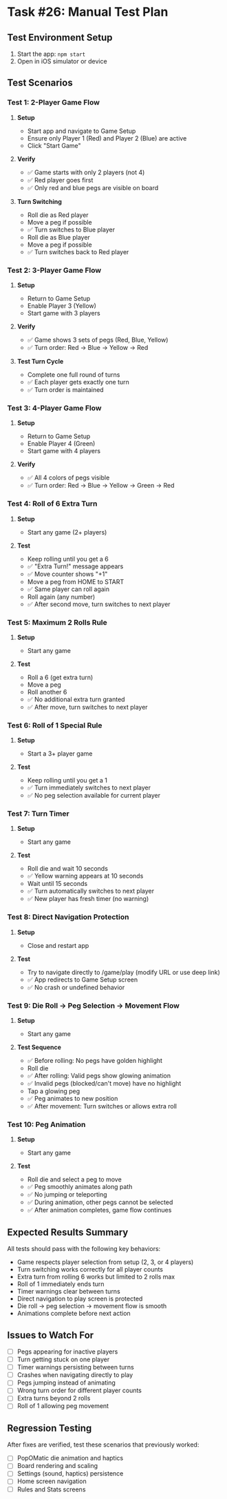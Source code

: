 # Task #26: Manual Test Plan

## Test Environment Setup
1. Start the app: `npm start`
2. Open in iOS simulator or device

## Test Scenarios

### Test 1: 2-Player Game Flow
1. **Setup**
   - Start app and navigate to Game Setup
   - Ensure only Player 1 (Red) and Player 2 (Blue) are active
   - Click "Start Game"

2. **Verify**
   - ✅ Game starts with only 2 players (not 4)
   - ✅ Red player goes first
   - ✅ Only red and blue pegs are visible on board

3. **Turn Switching**
   - Roll die as Red player
   - Move a peg if possible
   - ✅ Turn switches to Blue player
   - Roll die as Blue player
   - Move a peg if possible
   - ✅ Turn switches back to Red player

### Test 2: 3-Player Game Flow
1. **Setup**
   - Return to Game Setup
   - Enable Player 3 (Yellow)
   - Start game with 3 players

2. **Verify**
   - ✅ Game shows 3 sets of pegs (Red, Blue, Yellow)
   - ✅ Turn order: Red → Blue → Yellow → Red

3. **Test Turn Cycle**
   - Complete one full round of turns
   - ✅ Each player gets exactly one turn
   - ✅ Turn order is maintained

### Test 3: 4-Player Game Flow
1. **Setup**
   - Return to Game Setup
   - Enable Player 4 (Green)
   - Start game with 4 players

2. **Verify**
   - ✅ All 4 colors of pegs visible
   - ✅ Turn order: Red → Blue → Yellow → Green → Red

### Test 4: Roll of 6 Extra Turn
1. **Setup**
   - Start any game (2+ players)
   
2. **Test**
   - Keep rolling until you get a 6
   - ✅ "Extra Turn!" message appears
   - ✅ Move counter shows "+1"
   - Move a peg from HOME to START
   - ✅ Same player can roll again
   - Roll again (any number)
   - ✅ After second move, turn switches to next player

### Test 5: Maximum 2 Rolls Rule
1. **Setup**
   - Start any game
   
2. **Test**
   - Roll a 6 (get extra turn)
   - Move a peg
   - Roll another 6
   - ✅ No additional extra turn granted
   - ✅ After move, turn switches to next player

### Test 6: Roll of 1 Special Rule
1. **Setup**
   - Start a 3+ player game
   
2. **Test**
   - Keep rolling until you get a 1
   - ✅ Turn immediately switches to next player
   - ✅ No peg selection available for current player

### Test 7: Turn Timer
1. **Setup**
   - Start any game
   
2. **Test**
   - Roll die and wait 10 seconds
   - ✅ Yellow warning appears at 10 seconds
   - Wait until 15 seconds
   - ✅ Turn automatically switches to next player
   - ✅ New player has fresh timer (no warning)

### Test 8: Direct Navigation Protection
1. **Setup**
   - Close and restart app
   
2. **Test**
   - Try to navigate directly to /game/play (modify URL or use deep link)
   - ✅ App redirects to Game Setup screen
   - ✅ No crash or undefined behavior

### Test 9: Die Roll → Peg Selection → Movement Flow
1. **Setup**
   - Start any game
   
2. **Test Sequence**
   - ✅ Before rolling: No pegs have golden highlight
   - Roll die
   - ✅ After rolling: Valid pegs show glowing animation
   - ✅ Invalid pegs (blocked/can't move) have no highlight
   - Tap a glowing peg
   - ✅ Peg animates to new position
   - ✅ After movement: Turn switches or allows extra roll

### Test 10: Peg Animation
1. **Setup**
   - Start any game
   
2. **Test**
   - Roll die and select a peg to move
   - ✅ Peg smoothly animates along path
   - ✅ No jumping or teleporting
   - ✅ During animation, other pegs cannot be selected
   - ✅ After animation completes, game flow continues

## Expected Results Summary

All tests should pass with the following key behaviors:
- Game respects player selection from setup (2, 3, or 4 players)
- Turn switching works correctly for all player counts
- Extra turn from rolling 6 works but limited to 2 rolls max
- Roll of 1 immediately ends turn
- Timer warnings clear between turns
- Direct navigation to play screen is protected
- Die roll → peg selection → movement flow is smooth
- Animations complete before next action

## Issues to Watch For
- [ ] Pegs appearing for inactive players
- [ ] Turn getting stuck on one player
- [ ] Timer warnings persisting between turns
- [ ] Crashes when navigating directly to play
- [ ] Pegs jumping instead of animating
- [ ] Wrong turn order for different player counts
- [ ] Extra turns beyond 2 rolls
- [ ] Roll of 1 allowing peg movement

## Regression Testing
After fixes are verified, test these scenarios that previously worked:
- [ ] PopOMatic die animation and haptics
- [ ] Board rendering and scaling
- [ ] Settings (sound, haptics) persistence
- [ ] Home screen navigation
- [ ] Rules and Stats screens